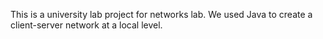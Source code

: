 This is a university lab project for networks lab. We used Java to create a client-server network at a local level.
